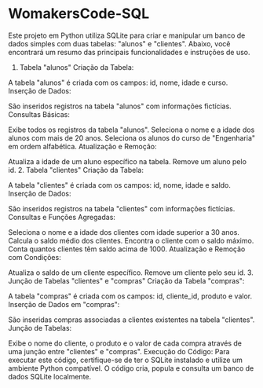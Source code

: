 # WomakersCode-SQL
 Este projeto em Python utiliza SQLite para criar e manipular um banco de dados simples com duas tabelas: "alunos" e "clientes". Abaixo, você encontrará um resumo das principais funcionalidades e instruções de uso.

1. Tabela "alunos"
Criação da Tabela:

A tabela "alunos" é criada com os campos: id, nome, idade e curso.
Inserção de Dados:

São inseridos registros na tabela "alunos" com informações fictícias.
Consultas Básicas:

Exibe todos os registros da tabela "alunos".
Seleciona o nome e a idade dos alunos com mais de 20 anos.
Seleciona os alunos do curso de "Engenharia" em ordem alfabética.
Atualização e Remoção:

Atualiza a idade de um aluno específico na tabela.
Remove um aluno pelo id.
2. Tabela "clientes"
Criação da Tabela:

A tabela "clientes" é criada com os campos: id, nome, idade e saldo.
Inserção de Dados:

São inseridos registros na tabela "clientes" com informações fictícias.
Consultas e Funções Agregadas:

Seleciona o nome e a idade dos clientes com idade superior a 30 anos.
Calcula o saldo médio dos clientes.
Encontra o cliente com o saldo máximo.
Conta quantos clientes têm saldo acima de 1000.
Atualização e Remoção com Condições:

Atualiza o saldo de um cliente específico.
Remove um cliente pelo seu id.
3. Junção de Tabelas "clientes" e "compras"
Criação da Tabela "compras":

A tabela "compras" é criada com os campos: id, cliente_id, produto e valor.
Inserção de Dados em "compras":

São inseridas compras associadas a clientes existentes na tabela "clientes".
Junção de Tabelas:

Exibe o nome do cliente, o produto e o valor de cada compra através de uma junção entre "clientes" e "compras".
Execução do Código:
Para executar este código, certifique-se de ter o SQLite instalado e utilize um ambiente Python compatível. O código cria, popula e consulta um banco de dados SQLite localmente.
